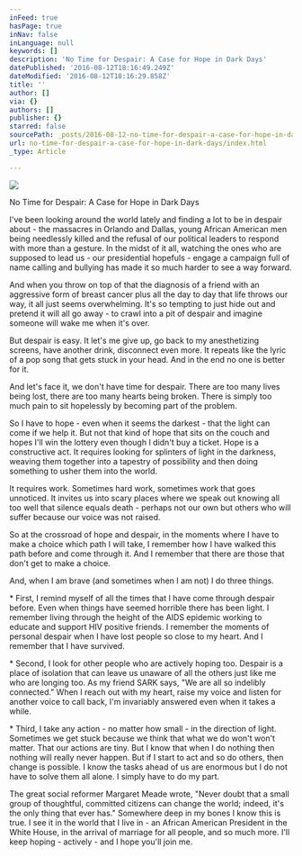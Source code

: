 ```yaml
---
inFeed: true
hasPage: true
inNav: false
inLanguage: null
keywords: []
description: 'No Time for Despair: A Case for Hope in Dark Days'
datePublished: '2016-08-12T18:16:49.249Z'
dateModified: '2016-08-12T18:16:29.858Z'
title: ''
author: []
via: {}
authors: []
publisher: {}
starred: false
sourcePath: _posts/2016-08-12-no-time-for-despair-a-case-for-hope-in-dark-days.md
url: no-time-for-despair-a-case-for-hope-in-dark-days/index.html
_type: Article

---
```

![](https://the-grid-user-content.s3-us-west-2.amazonaws.com/ff4d3a54-bc40-4f1c-a8e9-e92ac10d5e2c.jpg)

No Time for Despair: A Case for Hope in Dark Days

I've been looking around the world lately and finding a lot to be in despair about - the massacres in Orlando and Dallas, young African American men being needlessly killed and the refusal of our political leaders to respond with more than a gesture. In the midst of it all, watching the ones who are supposed to lead us - our presidential hopefuls - engage a campaign full of name calling and bullying has made it so much harder to see a way forward.

And when you throw on top of that the diagnosis of a friend with an aggressive form of breast cancer plus all the day to day that life throws our way, it all just seems overwhelming. It's so tempting to just hide out and pretend it will all go away - to crawl into a pit of despair and imagine someone will wake me when it's over.

But despair is easy. It let's me give up, go back to my anesthetizing screens, have another drink, disconnect even more. It repeats like the lyric of a pop song that gets stuck in your head. And in the end no one is better for it.

And let's face it, we don't have time for despair. There are too many lives being lost, there are too many hearts being broken. There is simply too much pain to sit hopelessly by becoming part of the problem.

So I have to hope - even when it seems the darkest - that the light can come if we help it. But not that kind of hope that sits on the couch and hopes I'll win the lottery even though I didn't buy a ticket. Hope is a constructive act. It requires looking for splinters of light in the darkness, weaving them together into a tapestry of possibility and then doing something to usher them into the world.

It requires work. Sometimes hard work, sometimes work that goes unnoticed. It invites us into scary places where we speak out knowing all too well that silence equals death - perhaps not our own but others who will suffer because our voice was not raised.

So at the crossroad of hope and despair, in the moments where I have to make a choice which path I will take, I remember how I have walked this path before and come through it. And I remember that there are those that don't get to make a choice.

And, when I am brave (and sometimes when I am not) I do three things.

\* First, I remind myself of all the times that I have come through despair before. Even when things have seemed horrible there has been light. I remember living through the height of the AIDS epidemic working to educate and support HIV positive friends. I remember the moments of personal despair when I have lost people so close to my heart. And I remember that I have survived.

\* Second, I look for other people who are actively hoping too. Despair is a place of isolation that can leave us unaware of all the others just like me who are longing too. As my friend SARK says, "We are all so indelibly connected." When I reach out with my heart, raise my voice and listen for another voice to call back, I'm invariably answered even when it takes a while.

\* Third, I take any action - no matter how small - in the direction of light. Sometimes we get stuck because we think that what we do won't won't matter. That our actions are tiny. But I know that when I do nothing then nothing will really never happen. But if I start to act and so do others, then change is possible. I know the tasks ahead of us are enormous but I do not have to solve them all alone. I simply have to do my part.

The great social reformer Margaret Meade wrote, "Never doubt that a small group of thoughtful, committed citizens can change the world; indeed, it's the only thing that ever has." Somewhere deep in my bones I know this is true. I see it in the world that I live in - an African American President in the White House, in the arrival of marriage for all people, and so much more. I'll keep hoping - actively - and I hope you'll join me.